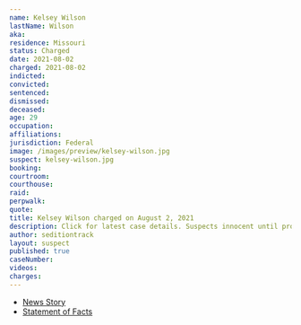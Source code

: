 ```yaml
---
name: Kelsey Wilson
lastName: Wilson
aka:
residence: Missouri
status: Charged
date: 2021-08-02
charged: 2021-08-02
indicted:
convicted:
sentenced:
dismissed:
deceased:
age: 29
occupation:
affiliations:
jurisdiction: Federal
image: /images/preview/kelsey-wilson.jpg
suspect: kelsey-wilson.jpg
booking:
courtroom:
courthouse:
raid:
perpwalk:
quote:
title: Kelsey Wilson charged on August 2, 2021
description: Click for latest case details. Suspects innocent until proven guilty.
author: seditiontrack
layout: suspect
published: true
caseNumber:
videos:
charges:
---
```

- [News Story](https://www.ky3.com/2021/08/19/springfield-woman-charged-us-capitol-riot/)
- [Statement of Facts](https://extremism.gwu.edu/sites/g/files/zaxdzs2191/f/Kelsey%20Wilson%20Statement%20of%20Facts.pdf)
